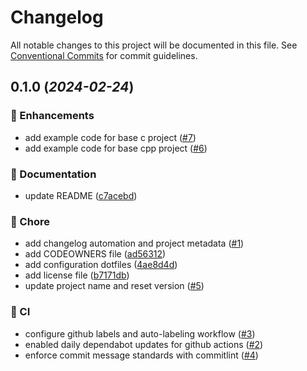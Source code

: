 # Changelog

All notable changes to this project will be documented in this file. See [Conventional Commits](https://conventionalcommits.org/) for commit guidelines.

<!-- markdownlint-disable -->

## 0.1.0 (_2024-02-24_)

### 🤿 Enhancements

- add example code for base c project ([#7](https://github.com/mdsanima-lab/cmake-demo/issues/7))
- add example code for base cpp project ([#6](https://github.com/mdsanima-lab/cmake-demo/issues/6))

### 📝 Documentation

- update README ([c7acebd](https://github.com/mdsanima-lab/cmake-demo/commit/c7acebd42317d0a9613964bfc272c390d6d362a2))

### 🎪 Chore

- add changelog automation and project metadata ([#1](https://github.com/mdsanima-lab/cmake-demo/issues/1))
- add CODEOWNERS file ([ad56312](https://github.com/mdsanima-lab/cmake-demo/commit/ad56312fd5d096608eb834ef045450bf38aa47a2))
- add configuration dotfiles ([4ae8d4d](https://github.com/mdsanima-lab/cmake-demo/commit/4ae8d4d6e60657bc68ad50e52974fc8f0bc12a7b))
- add license file ([b7171db](https://github.com/mdsanima-lab/cmake-demo/commit/b7171db0dfe048d4da7d7ee091925f7b4a86680c))
- update project name and reset version ([#5](https://github.com/mdsanima-lab/cmake-demo/issues/5))

### 🤖 CI

- configure github labels and auto-labeling workflow ([#3](https://github.com/mdsanima-lab/cmake-demo/issues/3))
- enabled daily dependabot updates for github actions ([#2](https://github.com/mdsanima-lab/cmake-demo/issues/2))
- enforce commit message standards with commitlint ([#4](https://github.com/mdsanima-lab/cmake-demo/issues/4))
